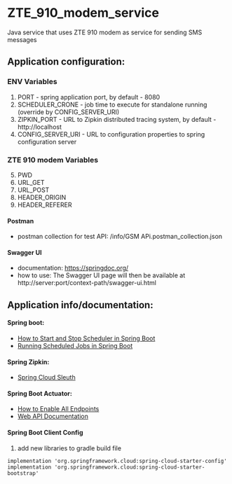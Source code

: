# ZTE_910_modem_service
Java service that uses ZTE 910 modem as service for sending SMS messages

## Application configuration:

### ENV Variables
1. PORT - spring application port, by default - 8080
2. SCHEDULER_CRONE - job time to execute for standalone running (override by CONFIG_SERVER_URI)
3. ZIPKIN_PORT - URL to Zipkin distributed tracing system, by default - http://localhost
4. CONFIG_SERVER_URI - URL to configuration properties to spring configuration server
###   ZTE 910 modem Variables
5. PWD
6. URL_GET
7. URL_POST
8. HEADER_ORIGIN
9. HEADER_REFERER

#### Postman
* postman collection for test API: /info/GSM APi.postman_collection.json

#### Swagger UI
* documentation: https://springdoc.org/ <br>
* how to use: The Swagger UI page will then be available at http://server:port/context-path/swagger-ui.html

## Application info/documentation:

#### Spring boot:
* [How to Start and Stop Scheduler in Spring Boot](https://www.yawintutor.com/how-to-start-and-stop-scheduler-in-spring-boot/)
* [Running Scheduled Jobs in Spring Boot](https://reflectoring.io/spring-scheduler/)

#### Spring Zipkin:
* [Spring Cloud Sleuth](https://medium.com/@kirill.sereda/spring-cloud-sleuth-zipkin-%D0%BF%D0%BE-%D1%80%D1%83%D1%81%D1%81%D0%BA%D0%B8-9f8504581dae)

#### Spring Boot Actuator:
* [How to Enable All Endpoints](https://www.baeldung.com/spring-boot-actuator-enable-endpoints)
* [Web API Documentation](https://docs.spring.io/spring-boot/docs/current/actuator-api/htmlsingle/)

#### Spring Boot Client Config
1. add new libraries to gradle build file
```
implementation 'org.springframework.cloud:spring-cloud-starter-config'
implementation 'org.springframework.cloud:spring-cloud-starter-bootstrap'
```